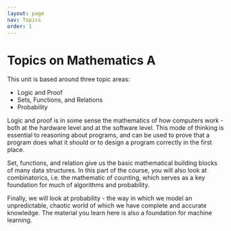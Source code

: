 ```yaml
---
layout: page
nav: Topics
order: 1
---
```


# Topics on Mathematics A

This unit is based around three topic areas:

  * Logic and Proof 
  * Sets, Functions, and Relations
  * Probability

Logic and proof is in some sense the mathematics of how computers work - both at the hardware level and at the software level.
This mode of thinking is essential to reasoning about programs, and can be used to prove that a program does what it should or to design a program correctly in the first place.

Set, functions, and relation give us the basic mathematical building blocks of many data structures.
In this part of the course, you will also look at combinatorics, i.e. the mathematic of counting, which serves as a key foundation for much of algorithms and probability.

Finally, we will look at probability - the way in which we model an unpredictable, chaotic world of which we have complete and accurate knowledge. The material you learn here is also a foundation for machine learning.
